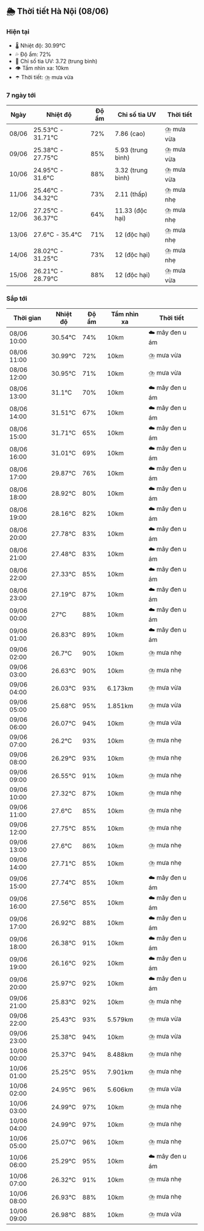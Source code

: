 ## 🌦️ Thời tiết Hà Nội (08/06)

### Hiện tại

- 🌡️ Nhiệt độ: 30.99℃
- 💦 Độ ẩm: 72%
- 🌟 Chỉ số tia UV: 3.72 (trung bình)
- 👁️ Tầm nhìn xa: 10km
- ☂️ Thời tiết: ⛈️ mưa vừa

### 7 ngày tới

| Ngày | Nhiệt độ | Độ ẩm | Chỉ số tia UV | Thời tiết |
| --- | --- | --- | --- | --- |
| 08/06 | 25.53℃ - 31.71℃ | 72% | 7.86 (cao) | ⛈️ mưa vừa |
| 09/06 | 25.38℃ - 27.75℃ | 85% | 5.93 (trung bình) | ⛈️ mưa vừa |
| 10/06 | 24.95℃ - 31.6℃ | 88% | 3.32 (trung bình) | ⛈️ mưa vừa |
| 11/06 | 25.46℃ - 34.32℃ | 73% | 2.11 (thấp) | ⛈️ mưa nhẹ |
| 12/06 | 27.25℃ - 36.37℃ | 64% | 11.33 (độc hại) | ⛈️ mưa nhẹ |
| 13/06 | 27.6℃ - 35.4℃ | 71% | 12 (độc hại) | ⛈️ mưa nhẹ |
| 14/06 | 28.02℃ - 31.25℃ | 73% | 12 (độc hại) | ⛈️ mưa nhẹ |
| 15/06 | 26.21℃ - 28.79℃ | 88% | 12 (độc hại) | ⛈️ mưa vừa |

### Sắp tới

| Thời gian | Nhiệt độ | Độ ẩm | Tầm nhìn xa | Thời tiết |
| --- | --- | --- | --- | --- |
| 08/06 10:00 | 30.54℃ | 74% | 10km | ☁️ mây đen u ám |
| 08/06 11:00 | 30.99℃ | 72% | 10km | ⛈️ mưa vừa |
| 08/06 12:00 | 30.95℃ | 71% | 10km | ⛈️ mưa vừa |
| 08/06 13:00 | 31.1℃ | 70% | 10km | ☁️ mây đen u ám |
| 08/06 14:00 | 31.51℃ | 67% | 10km | ☁️ mây đen u ám |
| 08/06 15:00 | 31.71℃ | 65% | 10km | ☁️ mây đen u ám |
| 08/06 16:00 | 31.01℃ | 69% | 10km | ☁️ mây đen u ám |
| 08/06 17:00 | 29.87℃ | 76% | 10km | ☁️ mây đen u ám |
| 08/06 18:00 | 28.92℃ | 80% | 10km | ☁️ mây đen u ám |
| 08/06 19:00 | 28.16℃ | 82% | 10km | ☁️ mây đen u ám |
| 08/06 20:00 | 27.78℃ | 83% | 10km | ☁️ mây đen u ám |
| 08/06 21:00 | 27.48℃ | 83% | 10km | ☁️ mây đen u ám |
| 08/06 22:00 | 27.33℃ | 85% | 10km | ☁️ mây đen u ám |
| 08/06 23:00 | 27.19℃ | 87% | 10km | ☁️ mây đen u ám |
| 09/06 00:00 | 27℃ | 88% | 10km | ☁️ mây đen u ám |
| 09/06 01:00 | 26.83℃ | 89% | 10km | ☁️ mây đen u ám |
| 09/06 02:00 | 26.7℃ | 90% | 10km | ⛈️ mưa nhẹ |
| 09/06 03:00 | 26.63℃ | 90% | 10km | ⛈️ mưa nhẹ |
| 09/06 04:00 | 26.03℃ | 93% | 6.173km | ⛈️ mưa vừa |
| 09/06 05:00 | 25.68℃ | 95% | 1.851km | ⛈️ mưa vừa |
| 09/06 06:00 | 26.07℃ | 94% | 10km | ⛈️ mưa vừa |
| 09/06 07:00 | 26.2℃ | 93% | 10km | ⛈️ mưa nhẹ |
| 09/06 08:00 | 26.29℃ | 93% | 10km | ⛈️ mưa nhẹ |
| 09/06 09:00 | 26.55℃ | 91% | 10km | ⛈️ mưa nhẹ |
| 09/06 10:00 | 27.32℃ | 87% | 10km | ⛈️ mưa nhẹ |
| 09/06 11:00 | 27.6℃ | 85% | 10km | ⛈️ mưa nhẹ |
| 09/06 12:00 | 27.75℃ | 85% | 10km | ⛈️ mưa nhẹ |
| 09/06 13:00 | 27.6℃ | 86% | 10km | ⛈️ mưa nhẹ |
| 09/06 14:00 | 27.71℃ | 85% | 10km | ⛈️ mưa nhẹ |
| 09/06 15:00 | 27.74℃ | 85% | 10km | ☁️ mây đen u ám |
| 09/06 16:00 | 27.56℃ | 85% | 10km | ☁️ mây đen u ám |
| 09/06 17:00 | 26.92℃ | 88% | 10km | ☁️ mây đen u ám |
| 09/06 18:00 | 26.38℃ | 91% | 10km | ☁️ mây đen u ám |
| 09/06 19:00 | 26.16℃ | 92% | 10km | ☁️ mây đen u ám |
| 09/06 20:00 | 25.97℃ | 92% | 10km | ☁️ mây đen u ám |
| 09/06 21:00 | 25.83℃ | 92% | 10km | ⛈️ mưa nhẹ |
| 09/06 22:00 | 25.43℃ | 93% | 5.579km | ⛈️ mưa vừa |
| 09/06 23:00 | 25.38℃ | 94% | 10km | ⛈️ mưa vừa |
| 10/06 00:00 | 25.37℃ | 94% | 8.488km | ⛈️ mưa nhẹ |
| 10/06 01:00 | 25.25℃ | 95% | 7.901km | ⛈️ mưa nhẹ |
| 10/06 02:00 | 24.95℃ | 96% | 5.606km | ⛈️ mưa vừa |
| 10/06 03:00 | 24.99℃ | 97% | 10km | ⛈️ mưa nhẹ |
| 10/06 04:00 | 24.99℃ | 97% | 10km | ⛈️ mưa nhẹ |
| 10/06 05:00 | 25.07℃ | 96% | 10km | ⛈️ mưa nhẹ |
| 10/06 06:00 | 25.29℃ | 95% | 10km | ☁️ mây đen u ám |
| 10/06 07:00 | 26.32℃ | 91% | 10km | ⛈️ mưa nhẹ |
| 10/06 08:00 | 26.93℃ | 88% | 10km | ⛈️ mưa nhẹ |
| 10/06 09:00 | 26.98℃ | 88% | 10km | ⛈️ mưa vừa |
